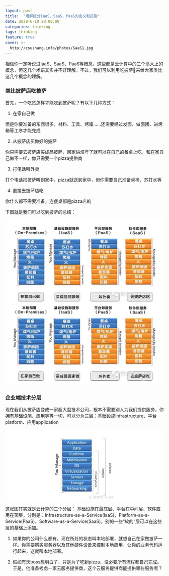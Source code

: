 ```yaml
---
layout: post
title:  "理解区分IaaS、SaaS、PaaS的含义和区别"
date: 2020-6-10 20:00:00
categories: thinking
tags: thinking
feature: true
cover: >-
  http://csuzhang.info/photos/SaaS1.jpg
---
```



相信你一定听说过IaaS、SaaS、PaaS等概念，这些都是云计算中的三个高大上的概念，但这几个术语其实并不好理解。不过，我们可以利用吃披萨🍕来给大家类比这几个概念的理解。

### 类比披萨店吃披萨

首先，一个吃货怎样才能吃到披萨呢？有以下几种方式：

1. 在家自己做

但是你要准备的东西很多，材料、工具、烤箱......还需要经过发面、做面团、进烤箱等工序才能完成

2. 从披萨店买做好的披萨

你只需要去披萨店买成品披萨，回家烘焙号了就可以在自己的餐桌上吃，和在家自己做不一样，你只需要一个pizza提供商

3. 打电话叫外卖

打个电话把披萨叫到家中，pizza就送到家中，但你需要自己准备桌椅、苏打水等

4. 直接去披萨店吃

你什么都不需要准备，连餐桌都是pizza店的

下图就是我们可以吃到披萨的总结：

![SaaS1](https://github.com/hanyuancheung/hanyuancheung.github.io/blob/main/source/photos/SaaS1.jpg)

### 企业端技术分层

现在我们从披萨店变成一家超大型技术公司，根本不需要别人为我们提供服务，你拥有基础设施、应用等等一切，可以分为三层：基础设施infrastructure、平台platform、应用application

![SaaS2](https://github.com/hanyuancheung/hanyuancheung.github.io/blob/main/source/photos/SaaS2.jpg)

这张图其实就是云计算的三个分层：
基础设施在最底层、平台在中间层、软件应用在顶层，分别是：Infrastructure-as-a-Service(IaaS)，Platform-as-a-Service(PaaS)，Software-as-a-Service(SaaS)，别的一些“软的”层可以在这些层的基础上添加。

1. 如果你的公司什么都有，现在所处的状态叫本地部署，就想自己在家做披萨一样。你需要购买服务器以及其他硬件设备来控制本地应用，让你的业务代码运行起来，这就叫本地部署。

2. 假如有天boss想明白了，只是为了吃到pizza，没必要所有流程都自己完成。于是，他准备考虑一家云服务提供商，这个云服务提供商能提供哪些服务呢？
